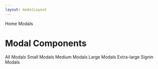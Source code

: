 ```yaml
---
layout: modalLayout
---
```


<script>
	import { Breadcrumb, BreadcrumbItem } from '$lib/index';
  	import { Home } from 'svelte-heros'
	import NavCard from "../utils/NavCard.svelte";
</script>

<Breadcrumb>
  <BreadcrumbItem href="/" icon={Home} variation="solid">Home</BreadcrumbItem>
  <BreadcrumbItem>Modals</BreadcrumbItem>
</Breadcrumb>

<h1 class="text-3xl w-full dark:text-white py-8">Modal Components</h1>
<div class="flex gap-2 flex-wrap">
	<NavCard img="/images/modals.webp" color="blue" href="/modals/all-modals">All Modals</NavCard>
	<NavCard img="/images/modals.webp" color="red" href="/modals/small">Small Modals</NavCard>
	<NavCard img="/images/modals.webp" color="green" href="/modals/medium">Medium Modals</NavCard>
	<NavCard img="/images/modals.webp" color="purple" href="/modals/large">Large Modals</NavCard>
	<NavCard img="/images/modals.webp" color="blue" href="/modals/extra-large">Extra-large</NavCard>
	<NavCard img="/images/modals.webp" color="red" href="/modals/signin">Signin Modals</NavCard>
</div>